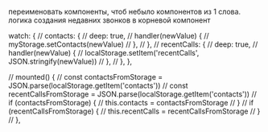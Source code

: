 переименовать компоненты, чтоб небыло компонентов из 1 слова.
логика создания недавних звонков в корневой компонент

watch: {
// contacts: {
// deep: true,
// handler(newValue) {
// myStorage.setContacts(newValue)
// },
// },
// recentCalls: {
// deep: true,
// handler(newValue) {
// localStorage.setItem('recentCalls', JSON.stringify(newValue))
// },
// },
},

// mounted() {
// const contactsFromStorage = JSON.parse(localStorage.getItem('contacts'))
// const recentCallsFromStorage = JSON.parse(localStorage.getItem('contacts'))
// if (contactsFromStorage) {
// this.contacts = contactsFromStorage
// }
// if (recentCallsFromStorage) {
// this.recentCalls = recentCallsFromStorage
// }
// },
